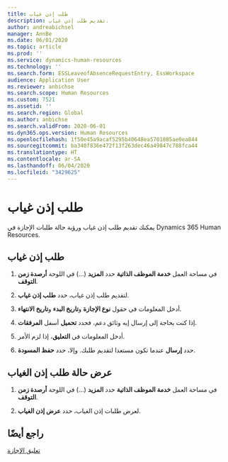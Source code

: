 ```yaml
---
title: طلب إذن غياب
description: تقديم طلب إذن غياب.
author: andreabichsel
manager: AnnBe
ms.date: 06/01/2020
ms.topic: article
ms.prod: ''
ms.service: dynamics-human-resources
ms.technology: ''
ms.search.form: ESSLeaveofAbsenceRequestEntry, EssWorkspace
audience: Application User
ms.reviewer: anbichse
ms.search.scope: Human Resources
ms.custom: 7521
ms.assetid: ''
ms.search.region: Global
ms.author: anbichse
ms.search.validFrom: 2020-06-01
ms.dyn365.ops.version: Human Resources
ms.openlocfilehash: 1f50e45a9acaf5295b40648ea5701885ae0ea844
ms.sourcegitcommit: ba340f836e472f13f263dec46a49847c788fca44
ms.translationtype: HT
ms.contentlocale: ar-SA
ms.lasthandoff: 06/04/2020
ms.locfileid: "3429625"
---
```

# <a name="request-a-leave-of-absence"></a>طلب إذن غياب

يمكنك تقديم طلب إذن غياب ورؤية حالة طلبات الإجازة في Dynamics 365 Human Resources.

## <a name="request-a-leave-of-absence"></a>طلب إذن غياب

1. في مساحة العمل **خدمة الموظف الذاتية** حدد **المزيد** (...) في اللوحة **أرصدة زمن التوقف**.

2. لتقديم طلب إذن غياب، حدد **طلب إذن غياب‬**.

3. أدخل المعلومات في حقول **نوع الإجازة** و**تاريخ البدء** و**تاريخ الانتهاء**.

4. إذا كنت بحاجة إلى إرسال إيه وثائق دعم، فحدد **تحميل** أسفل **المرفقات**.

5. أدخل المعلومات في **التعليق**، إذا لزم الأمر.

6. حدد **إرسال** عندما تكون مستعدا لتقديم طلبك. وإلا، حدد **حفظ المسودة**.


## <a name="view-leave-of-absence-request-status"></a>عرض حالة طلب إذن الغياب

1. في مساحة العمل **خدمة الموظف الذاتية** حدد **المزيد** (...) في اللوحة **أرصدة زمن التوقف**.

2. لعرض طلبات إذن الغياب، حدد **عرض إذن الغياب‬**.

## <a name="see-also"></a>راجع أيضًا

[تعليق الإجازة](hr-leave-and-absence-suspend-leave.md)
